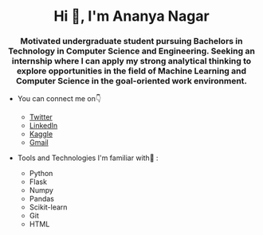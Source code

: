 <h1 align="center">Hi 👋, I'm Ananya Nagar</h1>
<h3 align="center">Motivated undergraduate student pursuing Bachelors in Technology in Computer Science and Engineering. Seeking an internship where I can apply my strong analytical thinking to explore opportunities in the field of Machine Learning and Computer Science in the goal-oriented work environment.</h3>

- You can connect me on👇
    - [Twitter](https://twitter.com/Nagar_Ananya)
    - [LinkedIn](https://www.linkedin.com/in/ananya-nagar-986070190)
    - [Kaggle](https://www.kaggle.com/ananyanagar)
    - [Gmail](ananyanagar32@gmail.com)

- Tools and Technologies I'm familiar with🙌 :
  - Python
  - Flask
  - Numpy
  - Pandas
  - Scikit-learn
  - Git
  - HTML

